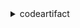 <details><summary>codeartifact</summary><blockquote>

- **<details><summary>associate-external-connection</summary><blockquote>**

  * --domain
  * --domain-owner
  * --repository
  * --external-connection
  * --cli-input-json
  * --cli-input-yaml
  * --generate-cli-skeleton


- **<details><summary>copy-package-versions</summary><blockquote>**

  * --domain
  * --domain-owner
  * --source-repository
  * --destination-repository
  * --format
  * --namespace
  * --package
  * --versions
  * --version-revisions
  * --allow-overwrite
  * --no-allow-overwrite
  * --include-from-upstream
  * --no-include-from-upstream
  * --cli-input-json
  * --cli-input-yaml
  * --generate-cli-skeleton


- **<details><summary>create-domain</summary><blockquote>**

  * --domain
  * --encryption-key
  * --tags
  * --cli-input-json
  * --cli-input-yaml
  * --generate-cli-skeleton


- **<details><summary>create-repository</summary><blockquote>**

  * --domain
  * --domain-owner
  * --repository
  * --description
  * --upstreams
  * --tags
  * --cli-input-json
  * --cli-input-yaml
  * --generate-cli-skeleton


- **<details><summary>delete-domain</summary><blockquote>**

  * --domain
  * --domain-owner
  * --cli-input-json
  * --cli-input-yaml
  * --generate-cli-skeleton


- **<details><summary>delete-domain-permissions-policy</summary><blockquote>**

  * --domain
  * --domain-owner
  * --policy-revision
  * --cli-input-json
  * --cli-input-yaml
  * --generate-cli-skeleton


- **<details><summary>delete-package-versions</summary><blockquote>**

  * --domain
  * --domain-owner
  * --repository
  * --format
  * --namespace
  * --package
  * --versions
  * --expected-status
  * --cli-input-json
  * --cli-input-yaml
  * --generate-cli-skeleton


- **<details><summary>delete-repository</summary><blockquote>**

  * --domain
  * --domain-owner
  * --repository
  * --cli-input-json
  * --cli-input-yaml
  * --generate-cli-skeleton


- **<details><summary>delete-repository-permissions-policy</summary><blockquote>**

  * --domain
  * --domain-owner
  * --repository
  * --policy-revision
  * --cli-input-json
  * --cli-input-yaml
  * --generate-cli-skeleton


- **<details><summary>describe-domain</summary><blockquote>**

  * --domain
  * --domain-owner
  * --cli-input-json
  * --cli-input-yaml
  * --generate-cli-skeleton


- **<details><summary>describe-package-version</summary><blockquote>**

  * --domain
  * --domain-owner
  * --repository
  * --format
  * --namespace
  * --package
  * --package-version
  * --cli-input-json
  * --cli-input-yaml
  * --generate-cli-skeleton


- **<details><summary>describe-repository</summary><blockquote>**

  * --domain
  * --domain-owner
  * --repository
  * --cli-input-json
  * --cli-input-yaml
  * --generate-cli-skeleton


- **<details><summary>disassociate-external-connection</summary><blockquote>**

  * --domain
  * --domain-owner
  * --repository
  * --external-connection
  * --cli-input-json
  * --cli-input-yaml
  * --generate-cli-skeleton


- **<details><summary>dispose-package-versions</summary><blockquote>**

  * --domain
  * --domain-owner
  * --repository
  * --format
  * --namespace
  * --package
  * --versions
  * --version-revisions
  * --expected-status
  * --cli-input-json
  * --cli-input-yaml
  * --generate-cli-skeleton


- **<details><summary>get-authorization-token</summary><blockquote>**

  * --domain
  * --domain-owner
  * --duration-seconds
  * --cli-input-json
  * --cli-input-yaml
  * --generate-cli-skeleton


- **<details><summary>get-domain-permissions-policy</summary><blockquote>**

  * --domain
  * --domain-owner
  * --cli-input-json
  * --cli-input-yaml
  * --generate-cli-skeleton


- **<details><summary>get-package-version-asset</summary><blockquote>**

  * --domain
  * --domain-owner
  * --repository
  * --format
  * --namespace
  * --package
  * --package-version
  * --asset
  * --package-version-revision


- **<details><summary>get-package-version-readme</summary><blockquote>**

  * --domain
  * --domain-owner
  * --repository
  * --format
  * --namespace
  * --package
  * --package-version
  * --cli-input-json
  * --cli-input-yaml
  * --generate-cli-skeleton


- **<details><summary>get-repository-endpoint</summary><blockquote>**

  * --domain
  * --domain-owner
  * --repository
  * --format
  * --cli-input-json
  * --cli-input-yaml
  * --generate-cli-skeleton


- **<details><summary>get-repository-permissions-policy</summary><blockquote>**

  * --domain
  * --domain-owner
  * --repository
  * --cli-input-json
  * --cli-input-yaml
  * --generate-cli-skeleton


- **<details><summary>help</summary><blockquote>**

  * 


- **<details><summary>list-domains</summary><blockquote>**

  * --cli-input-json
  * --cli-input-yaml
  * --starting-token
  * --page-size
  * --max-items
  * --generate-cli-skeleton


- **<details><summary>list-packages</summary><blockquote>**

  * --domain
  * --domain-owner
  * --repository
  * --format
  * --namespace
  * --package-prefix
  * --cli-input-json
  * --cli-input-yaml
  * --starting-token
  * --page-size
  * --max-items
  * --generate-cli-skeleton


- **<details><summary>list-package-version-assets</summary><blockquote>**

  * --domain
  * --domain-owner
  * --repository
  * --format
  * --namespace
  * --package
  * --package-version
  * --cli-input-json
  * --cli-input-yaml
  * --starting-token
  * --page-size
  * --max-items
  * --generate-cli-skeleton


- **<details><summary>list-package-version-dependencies</summary><blockquote>**

  * --domain
  * --domain-owner
  * --repository
  * --format
  * --namespace
  * --package
  * --package-version
  * --next-token
  * --cli-input-json
  * --cli-input-yaml
  * --generate-cli-skeleton


- **<details><summary>list-package-versions</summary><blockquote>**

  * --domain
  * --domain-owner
  * --repository
  * --format
  * --namespace
  * --package
  * --status
  * --sort-by
  * --cli-input-json
  * --cli-input-yaml
  * --starting-token
  * --page-size
  * --max-items
  * --generate-cli-skeleton


- **<details><summary>list-repositories</summary><blockquote>**

  * --repository-prefix
  * --cli-input-json
  * --cli-input-yaml
  * --starting-token
  * --page-size
  * --max-items
  * --generate-cli-skeleton


- **<details><summary>list-repositories-in-domain</summary><blockquote>**

  * --domain
  * --domain-owner
  * --administrator-account
  * --repository-prefix
  * --cli-input-json
  * --cli-input-yaml
  * --starting-token
  * --page-size
  * --max-items
  * --generate-cli-skeleton


- **<details><summary>list-tags-for-resource</summary><blockquote>**

  * --resource-arn
  * --cli-input-json
  * --cli-input-yaml
  * --generate-cli-skeleton


- **<details><summary>login</summary><blockquote>**

  * --tool
  * --domain
  * --domain-owner
  * --namespace
  * --duration-seconds
  * --repository
  * --dry-run


- **<details><summary>put-domain-permissions-policy</summary><blockquote>**

  * --domain
  * --domain-owner
  * --policy-revision
  * --policy-document
  * --cli-input-json
  * --cli-input-yaml
  * --generate-cli-skeleton


- **<details><summary>put-repository-permissions-policy</summary><blockquote>**

  * --domain
  * --domain-owner
  * --repository
  * --policy-revision
  * --policy-document
  * --cli-input-json
  * --cli-input-yaml
  * --generate-cli-skeleton


- **<details><summary>tag-resource</summary><blockquote>**

  * --resource-arn
  * --tags
  * --cli-input-json
  * --cli-input-yaml
  * --generate-cli-skeleton


- **<details><summary>untag-resource</summary><blockquote>**

  * --resource-arn
  * --tag-keys
  * --cli-input-json
  * --cli-input-yaml
  * --generate-cli-skeleton


- **<details><summary>update-package-versions-status</summary><blockquote>**

  * --domain
  * --domain-owner
  * --repository
  * --format
  * --namespace
  * --package
  * --versions
  * --version-revisions
  * --expected-status
  * --target-status
  * --cli-input-json
  * --cli-input-yaml
  * --generate-cli-skeleton


- **<details><summary>update-repository</summary><blockquote>**

  * --domain
  * --domain-owner
  * --repository
  * --description
  * --upstreams
  * --cli-input-json
  * --cli-input-yaml
  * --generate-cli-skeleton


</blockquote></details>
</blockquote></details>
</blockquote></details>
</blockquote></details>
</blockquote></details>
</blockquote></details>
</blockquote></details>
</blockquote></details>
</blockquote></details>
</blockquote></details>
</blockquote></details>
</blockquote></details>
</blockquote></details>
</blockquote></details>
</blockquote></details>
</blockquote></details>
</blockquote></details>
</blockquote></details>
</blockquote></details>
</blockquote></details>
</blockquote></details>
</blockquote></details>
</blockquote></details>
</blockquote></details>
</blockquote></details>
</blockquote></details>
</blockquote></details>
</blockquote></details>
</blockquote></details>
</blockquote></details>
</blockquote></details>
</blockquote></details>
</blockquote></details>
</blockquote></details>
</blockquote></details>
</blockquote></details>
</blockquote></details>
